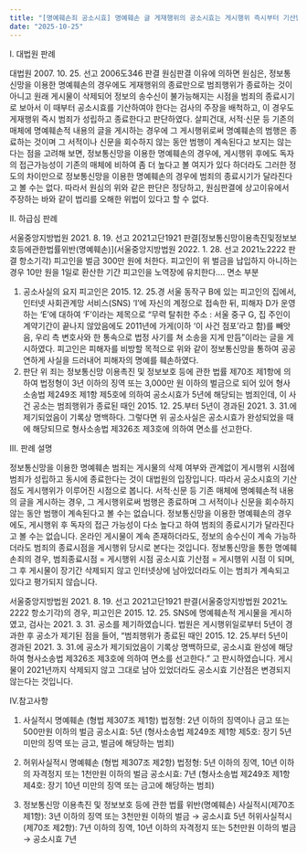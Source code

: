 ```yaml
---
title: "[명예훼손죄 공소시효] 명예훼손 글 게재행위의 공소시효는 게시행위 즉시부터 기산합니다."
date: "2025-10-25"
---
```


I. 대법원 판례

대법원 2007. 10. 25. 선고 2006도346 판결
원심판결 이유에 의하면 원심은, 정보통신망을 이용한 명예훼손의 경우에도 게재행위의 종료만으로 범죄행위가 종료하는 것이 아니고 원래 게시물이 삭제되어 정보의 송수신이 불가능해지는 시점을 범죄의 종료시기로 보아서 이 때부터 공소시효를 기산하여야 한다는 검사의 주장을 배척하고, 이 경우도 게재행위 즉시 범죄가 성립하고 종료한다고 판단하였다. 
살피건대, 서적·신문 등 기존의 매체에 명예훼손적 내용의 글을 게시하는 경우에 그 게시행위로써 명예훼손의 범행은 종료하는 것이며 그 서적이나 신문을 회수하지 않는 동안 범행이 계속된다고 보지는 않는다는 점을 고려해 보면, 정보통신망을 이용한 명예훼손의 경우에, 게시행위 후에도 독자의 접근가능성이 기존의 매체에 비하여 좀 더 높다고 볼 여지가 있다 하더라도 그러한 정도의 차이만으로 정보통신망을 이용한 명예훼손의 경우에 범죄의 종료시기가 달라진다고 볼 수는 없다. 따라서 원심의 위와 같은 판단은 정당하고, 원심판결에 상고이유에서 주장하는 바와 같이 법리를 오해한 위법이 있다고 할 수 없다. 

II. 하급심 판례

서울중앙지방법원 2021. 8. 19. 선고 2021고단1921 판결[정보통신망이용촉진및정보보호등에관한법률위반(명예훼손)](서울중앙지방법원 2022. 1. 28. 선고 2021노2222 판결 항소기각)
피고인을 벌금 300만 원에 처한다. 피고인이 위 벌금을 납입하지 아니하는 경우 10만 원을 1일로 환산한 기간 피고인을 노역장에 유치한다....
면소 부분
1. 공소사실의 요지
피고인은 2015. 12. 25.경 서울 동작구 B에 있는 피고인의 집에서, 인터넷 사회관계망 서비스(SNS) ‘I’에 자신의 계정으로 접속한 뒤, 피해자 D가 운영하는 ‘E’에 대하여 ‘F’이라는 제목으로 “무력 탈취한 주소 : 서울 중구 G, 집 주인이 계약기간이 끝나지 않았음에도 2011년에 가게(이하 ‘이 사건 점포’라고 함)를 빼앗음, 우리 측 변호사와 한 통속으로 법정 사기를 쳐 소송을 지게 만듬”이라는 글을 게시하였다. 피고인은 피해자를 비방할 목적으로 위와 같이 정보통신망을 통하여 공공연하게 사실을 드러내어 피해자의 명예를 훼손하였다. 
2. 판단
위 죄는 정보통신망 이용촉진 및 정보보호 등에 관한 법률 제70조 제1항에 의하여 법정형이 3년 이하의 징역 또는 3,000만 원 이하의 벌금으로 되어 있어 형사소송법 제249조 제1항 제5호에 의하여 공소시효가 5년에 해당되는 범죄인데, 이 사건 공소는 범죄행위가 종료된 때인 2015. 12. 25.부터 5년이 경과된 2021. 3. 31.에 제기되었음이 기록상 명백하다. 
그렇다면 위 공소사실은 공소시효가 완성되었을 때에 해당되므로 형사소송법 제326조 제3호에 의하여 면소를 선고한다.

III. 판례 설명

정보통신망을 이용한 명예훼손 범죄는 게시물의 삭제 여부와 관계없이 게시행위 시점에 범죄가 성립하고 동시에 종료한다는 것이 대법원의 입장입니다.
따라서 공소시효의 기산점도 게시행위가 이루어진 시점으로 봅니다.
서적·신문 등 기존 매체에 명예훼손적 내용의 글을 게시하는 경우, 그 게시행위로써 범행은 종료하며 그 서적이나 신문을 회수하지 않는 동안 범행이 계속된다고 볼 수는 없습니다. 정보통신망을 이용한 명예훼손의 경우에도, 게시행위 후 독자의 접근 가능성이 다소 높다고 하여 범죄의 종료시기가 달라진다고 볼 수는 없습니다.
온라인 게시물이 계속 존재하더라도, 정보의 송수신이 계속 가능하더라도 범죄의 종료시점을 게시행위 당시로 본다는 것입니다.
정보통신망을 통한 명예훼손죄의 경우,
범죄종료시점 = 게시행위 시점
공소시효 기산점 = 게시행위 시점
이 되며, 그 후 게시물이 장기간 삭제되지 않고 인터넷상에 남아있더라도 이는 범죄가 계속되고 있다고 평가되지 않습니다.

서울중앙지방법원 2021. 8. 19. 선고 2021고단1921 판결(서울중앙지방법원 2021노2222 항소기각)의 경우,
피고인은 2015. 12. 25. SNS에 명예훼손적 게시물을 게시하였고, 검사는 2021. 3. 31. 공소를 제기하였습니다. 
법원은 게시행위일로부터 5년이 경과한 후 공소가 제기된 점을 들어,
“범죄행위가 종료된 때인 2015. 12. 25.부터 5년이 경과된 2021. 3. 31.에 공소가 제기되었음이 기록상 명백하므로, 공소시효 완성에 해당하여 형사소송법 제326조 제3호에 의하여 면소를 선고한다.”
고 판시하였습니다. 
게시물이 2021년까지 삭제되지 않고 그대로 남아 있었더라도 공소시효 기산점은 변경되지 않는다는 것입니다.

IV.참고사항

1. 사실적시 명예훼손 (형법 제307조 제1항)
법정형: 2년 이하의 징역이나 금고 또는 500만원 이하의 벌금
공소시효: 5년 (형사소송법 제249조 제1항 제5호: 장기 5년 미만의 징역 또는 금고, 벌금에 해당하는 범죄)

2. 허위사실적시 명예훼손 (형법 제307조 제2항)
법정형: 5년 이하의 징역, 10년 이하의 자격정지 또는 1천만원 이하의 벌금
공소시효: 7년 (형사소송법 제249조 제1항 제4호: 장기 10년 미만의 징역 또는 금고에 해당하는 범죄)

3. 정보통신망 이용촉진 및 정보보호 등에 관한 법률 위반(명예훼손)
사실적시(제70조 제1항): 3년 이하의 징역 또는 3천만원 이하의 벌금 → 공소시효 5년
허위사실적시(제70조 제2항): 7년 이하의 징역, 10년 이하의 자격정지 또는 5천만원 이하의 벌금 → 공소시효 7년